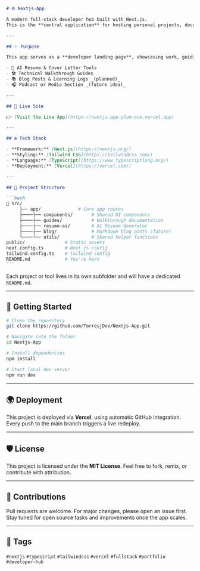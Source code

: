 ````markdown
# 🌐 Nextjs-App

A modern full-stack developer hub built with Next.js.  
This is the **central application** for hosting personal projects, documentation, walkthrough guides, and AI-powered tools — all in one place.

---

## ✨ Purpose

This app serves as a **developer landing page**, showcasing work, guiding others, and experimenting with features like:

- 🧠 AI Resume & Cover Letter Tools
- 🛠️ Technical Walkthrough Guides
- 📚 Blog Posts & Learning Logs _(planned)_
- 🎧 Podcast or Media Section _(future idea)_

---

## 🚀 Live Site

👉 [Visit the Live App](https://nextjs-app-plum-one.vercel.app)

---

## ⚙️ Tech Stack

- **Framework:** [Next.js](https://nextjs.org/)
- **Styling:** [Tailwind CSS](https://tailwindcss.com/)
- **Language:** [TypeScript](https://www.typescriptlang.org/)
- **Deployment:** [Vercel](https://vercel.com/)

---

## 📁 Project Structure

```bash
🔺 src/
     ├── app/              # Core app routes
     ├────├── components/       # Shared UI components
     ├────├── guides/           # Walkthrough documentation
     ├────├── resume-ai/        # AI Resume Generator
     ├────├── blog/             # Markdown blog posts (future)
     └────└── utils/            # Shared helper functions
public/               # Static assets
next.config.ts        # Next.js config
tailwind.config.ts    # Tailwind config
README.md             # You're here
```
````

Each project or tool lives in its own subfolder and will have a dedicated `README.md`.

---

## 🧪 Getting Started

```bash
# Clone the repository
git clone https://github.com/TorresjDev/Nextjs-App.git

# Navigate into the folder
cd Nextjs-App

# Install dependencies
npm install

# Start local dev server
npm run dev
```

---

## 🌍 Deployment

This project is deployed via **Vercel**, using automatic GitHub integration.
Every push to the main branch triggers a live redeploy.

---

## 🛡️ License

This project is licensed under the **MIT License**.
Feel free to fork, remix, or contribute with attribution.

---

## 🤝 Contributions

Pull requests are welcome. For major changes, please open an issue first.
Stay tuned for open source tasks and improvements once the app scales.

---

## 🔖 Tags

`#nextjs` `#typescript` `#tailwindcss` `#vercel` `#fullstack` `#portfolio` `#developer-hub`

```

```
